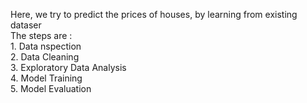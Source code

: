 Here, we try to predict the prices of houses, by learning from existing dataser
<br>
The steps are :
<br>1. Data nspection
<br>2. Data Cleaning
<br>3. Exploratory Data Analysis
<br>4. Model Training
<br>5. Model Evaluation
